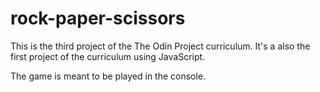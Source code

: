 # rock-paper-scissors

This is the third project of the The Odin Project curriculum.
It's a also the first project of the curriculum using JavaScript.

The game is meant to be played in the console.